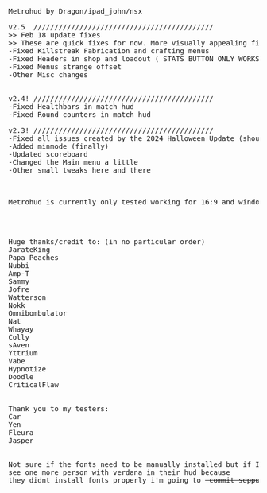 <pre>

Metrohud by Dragon/ipad_john/nsx

v2.5  ///////////////////////////////////////////
>> Feb 18 update fixes
>> These are quick fixes for now. More visually appealing fixes coming later 
-Fixed Killstreak Fabrication and crafting menus 
-Fixed Headers in shop and loadout ( STATS BUTTON ONLY WORKS IF CLICKED ON THE BOTTOM OF THE BUTTON)
-Fixed Menus strange offset 
-Other Misc changes 


v2.4! ///////////////////////////////////////////
-Fixed Healthbars in match hud 
-Fixed Round counters in match hud 

v2.3! ///////////////////////////////////////////
-Fixed all issues created by the 2024 Halloween Update (shoutout CriticalFlaw)
-Added minmode (finally)
-Updated scoreboard 
-Changed the Main menu a little 
-Other small tweaks here and there 



Metrohud is currently only tested working for 16:9 and windows




Huge thanks/credit to: (in no particular order)  
JarateKing
Papa Peaches
Nubbi
Amp-T
Sammy
Jofre
Watterson 
Nokk
Omnibombulator
Nat
Whayay
Colly
sAven
Yttrium
Vabe
Hypnotize
Doodle
CriticalFlaw


Thank you to my testers: 
Car
Yen
Fleura 
Jasper 


Not sure if the fonts need to be manually installed but if I 
see one more person with verdana in their hud because 
they didnt install fonts properly i'm going to <del> commit seppuku </del>

</pre>
